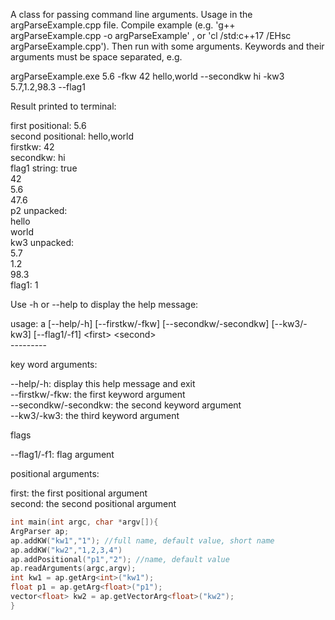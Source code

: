 A class for passing command line arguments. Usage in the argParseExample.cpp file. Compile example (e.g. 'g++ argParseExample.cpp -o argParseExample' , or 'cl /std:c++17 /EHsc argParseExample.cpp'). Then run with some arguments. Keywords and their arguments must be space separated, e.g.

argParseExample.exe 5.6 -fkw 42 hello,world --secondkw hi -kw3 5.7,1.2,98.3 --flag1 

Result printed to terminal:

first positional: 5.6<br>
second positional: hello,world<br>
firstkw: 42<br>
secondkw: hi<br>
flag1 string: true<br>
42<br>
5.6<br>
47.6<br>
p2 unpacked:<br>
hello<br>
world<br>
kw3 unpacked:<br>
5.7<br>
1.2<br>
98.3<br>
flag1: 1<br>


Use -h or --help to display the help message:

usage: a [--help/-h] [--firstkw/-fkw] [--secondkw/-secondkw] [--kw3/-kw3] [--flag1/-f1] \<first\> \<second\><br>
---------<br>

key word arguments:

--help/-h: display this help message and exit<br>
--firstkw/-fkw: the first keyword argument<br>
--secondkw/-secondkw: the second keyword argument<br>
--kw3/-kw3: the third keyword argument<br>

flags

--flag1/-f1: flag argument

positional arguments:

first: the first positional argument<br>
second: the second positional argument<br>

```C++
int main(int argc, char *argv[]){
ArgParser ap;
ap.addKW("kw1","1"); //full name, default value, short name
ap.addKW("kw2","1,2,3,4")
ap.addPositional("p1","2"); //name, default value
ap.readArguments(argc,argv);
int kw1 = ap.getArg<int>("kw1");
float p1 = ap.getArg<float>("p1");
vector<float> kw2 = ap.getVectorArg<float>("kw2");
}
```
